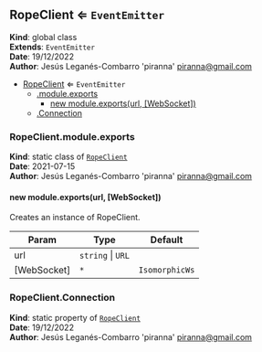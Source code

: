 <a name="RopeClient"></a>

## RopeClient ⇐ <code>EventEmitter</code>
**Kind**: global class  
**Extends**: <code>EventEmitter</code>  
**Date**: 19/12/2022  
**Author**: Jesús Leganés-Combarro 'piranna' <piranna@gmail.com>  

* [RopeClient](#RopeClient) ⇐ <code>EventEmitter</code>
    * [.module.exports](#RopeClient.module.exports)
        * [new module.exports(url, [WebSocket])](#new_RopeClient.module.exports_new)
    * [.Connection](#RopeClient.Connection)

<a name="RopeClient.module.exports"></a>

### RopeClient.module.exports
**Kind**: static class of [<code>RopeClient</code>](#RopeClient)  
**Date**: 2021-07-15  
**Author**: Jesús Leganés-Combarro 'piranna' <piranna@gmail.com>  
<a name="new_RopeClient.module.exports_new"></a>

#### new module.exports(url, [WebSocket])
Creates an instance of RopeClient.


| Param | Type | Default |
| --- | --- | --- |
| url | <code>string</code> \| <code>URL</code> |  | 
| [WebSocket] | <code>\*</code> | <code>IsomorphicWs</code> | 

<a name="RopeClient.Connection"></a>

### RopeClient.Connection
**Kind**: static property of [<code>RopeClient</code>](#RopeClient)  
**Date**: 19/12/2022  
**Author**: Jesús Leganés-Combarro 'piranna' <piranna@gmail.com>  
